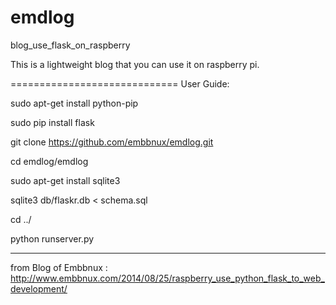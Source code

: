 emdlog
======

blog_use_flask_on_raspberry

This is a lightweight blog that you can use it on raspberry pi.

=============================
User Guide:

sudo apt-get install python-pip
 
sudo pip install flask

git clone https://github.com/embbnux/emdlog.git
 
cd emdlog/emdlog
 
sudo apt-get install sqlite3
 
sqlite3  db/flaskr.db < schema.sql
 
cd ../
 
python runserver.py

------------------------------------

from Blog of Embbnux :
http://www.embbnux.com/2014/08/25/raspberry_use_python_flask_to_web_development/


